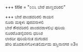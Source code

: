 +++
title = "೦೦೩ ಬೇರೆ ಪಾಣ್ಡವರಿರಲಿ"

+++
ಬೇರೆ ಪಾಂಡವರಿರಲಿ ರಾಯನ  
ನೂರು ಮಕ್ಕಳು ಪುರವನಾಳಲಿ  
ಬೇರೆ ಕೌರವರಿರಲಿ ಪಾಂಡವರಾಳಲಿಭ ಪುರಿಯ   
ನೂರರೊಡನೈವರನು ಧರಿಸಿರ  
ಲಾರದೀ ಪುರಿಯೆನುತ ದುಗುಡವ  
ಹೇರಿ ಹೊದಕುಳಿಗೊಳುತಲಿರ್ದುದು ಹಸ್ತಿನಾನಗರ     ॥3॥